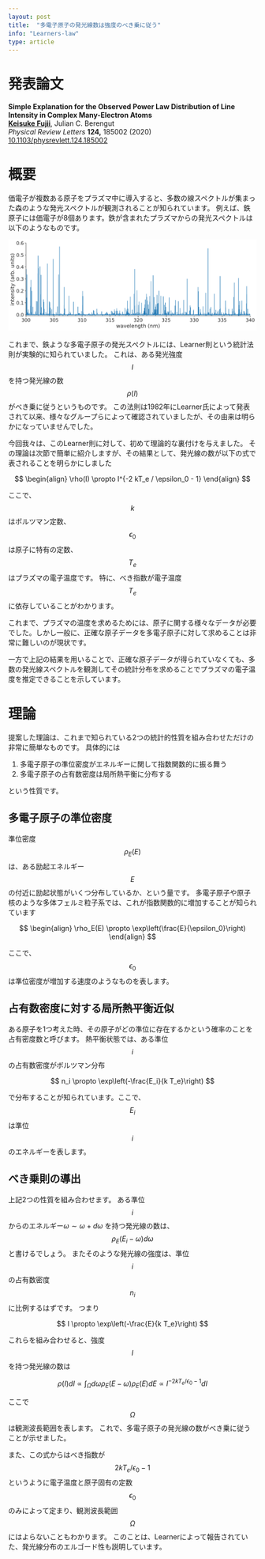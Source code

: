 ```yaml
---
layout: post
title:  "多電子原子の発光線数は強度のべき乗に従う"
info: "Learners-law"
type: article
---
```


# 発表論文
**Simple Explanation for the Observed Power Law Distribution of Line Intensity in Complex Many-Electron Atoms**  
 **<u>Keisuke Fujii</u>**, Julian C. Berengut  
 *Physical Review Letters* **124,** 185002 (2020)  
<a href="https://doi.org/10.1103/physrevlett.124.185002">10.1103/physrevlett.124.185002</a>  


# 概要

価電子が複数ある原子をプラズマ中に導入すると、多数の線スペクトルが集まった森のような発光スペクトルが観測されることが知られています。
例えば、鉄原子には価電子が8個あります。鉄が含まれたプラズマからの発光スペクトルは以下のようなものです。

![Image of iron spectrum](../assets/img/2021-02-25-spectrum.svg)

これまで、鉄ような多電子原子の発光スペクトルには、Learner則という統計法則が実験的に知られていました。
これは、ある発光強度 $$I$$ を持つ発光線の数 $$\rho(I)$$ がべき乗に従うというものです。
この法則は1982年にLearner氏によって発表されて以来、様々なグループらによって確認されていましたが、その由来は明らかになっていませんでした。

今回我々は、このLearner則に対して、初めて理論的な裏付けを与えました。
その理論は次節で簡単に紹介しますが、その結果として、発光線の数が以下の式で表されることを明らかにしました

$$
\begin{align}
\rho(I) \propto I^{-2 kT_e / \epsilon_0 - 1}
\end{align}
$$

ここで、 $$k$$ はボルツマン定数、 $$\epsilon_0$$ は原子に特有の定数、 $$T_e$$ はプラズマの電子温度です。
特に、べき指数が電子温度 $$T_e$$ に依存していることがわかります。

これまで、プラズマの温度を求めるためには、原子に関する様々なデータが必要でした。しかし一般に、正確な原子データを多電子原子に対して求めることは非常に難しいのが現状です。

一方で上記の結果を用いることで、正確な原子データが得られていなくても、多数の発光線スペクトルを観測してその統計分布を求めることでプラズマの電子温度を推定できることを示しています。

# 理論
提案した理論は、これまで知られている2つの統計的性質を組み合わせただけの非常に簡単なものです。
具体的には
1. 多電子原子の準位密度がエネルギーに関して指数関数的に振る舞う
2. 多電子原子の占有数密度は局所熱平衡に分布する

という性質です。

## 多電子原子の準位密度

準位密度 $$\rho_E(E)$$ は、ある励起エネルギー $$E$$ の付近に励起状態がいくつ分布しているか、という量です。
多電子原子や原子核のような多体フェルミ粒子系では、これが指数関数的に増加することが知られています

$$
\begin{align}
\rho_E(E) \propto \exp\left(\frac{E}{\epsilon_0}\right)
\end{align}
$$

ここで、$$\epsilon_0$$ は準位密度が増加する速度のようなものを表します。

## 占有数密度に対する局所熱平衡近似

ある原子を1つ考えた時、その原子がどの準位に存在するかという確率のことを占有密度数と呼びます。
熱平衡状態では、ある準位 $$i$$ の占有数密度がボルツマン分布

$$
n_i \propto \exp\left(-\frac{E_i}{k T_e}\right)
$$

で分布することが知られています。ここで、 $$E_i$$は準位$$i$$ のエネルギーを表します。


## べき乗則の導出

上記2つの性質を組み合わせます。
ある準位$$i$$からのエネルギー$\omega \sim \omega + d \omega$ を持つ発光線の数は、 $$\rho_E(E_i - \omega) d\omega$$ と書けるでしょう。
またそのような発光線の強度は、準位 $$i$$ の占有数密度 $$n_i$$ に比例するはずです。
つまり

$$
I \propto \exp\left(-\frac{E}{k T_e}\right)
$$

これらを組み合わせると、強度 $$I$$ を持つ発光線の数は

$$
\rho(I) dI \propto \int_\Omega d\omega \rho_E(E - \omega) \rho_E(E) dE \propto I^{-2kT_e / \epsilon_0 - 1} dI
$$

ここで $$\Omega$$ は観測波長範囲を表します。
これで、多電子原子の発光線の数がべき乗に従うことが示せました。

また、この式からはべき指数が $$2kT_e / \epsilon_0 - 1$$ というように電子温度と原子固有の定数 $$\epsilon_0$$ のみによって定まり、観測波長範囲 $$\Omega$$ にはよらないこともわかります。
このことは、Learnerによって報告されていた、発光線分布のエルゴード性も説明しています。
